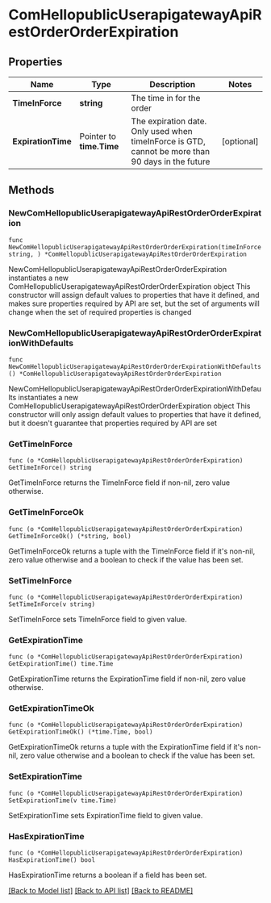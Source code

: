 # ComHellopublicUserapigatewayApiRestOrderOrderExpiration

## Properties

Name | Type | Description | Notes
------------ | ------------- | ------------- | -------------
**TimeInForce** | **string** | The time in for the order | 
**ExpirationTime** | Pointer to **time.Time** | The expiration date. Only used when timeInForce is GTD, cannot be more than 90 days in the future | [optional] 

## Methods

### NewComHellopublicUserapigatewayApiRestOrderOrderExpiration

`func NewComHellopublicUserapigatewayApiRestOrderOrderExpiration(timeInForce string, ) *ComHellopublicUserapigatewayApiRestOrderOrderExpiration`

NewComHellopublicUserapigatewayApiRestOrderOrderExpiration instantiates a new ComHellopublicUserapigatewayApiRestOrderOrderExpiration object
This constructor will assign default values to properties that have it defined,
and makes sure properties required by API are set, but the set of arguments
will change when the set of required properties is changed

### NewComHellopublicUserapigatewayApiRestOrderOrderExpirationWithDefaults

`func NewComHellopublicUserapigatewayApiRestOrderOrderExpirationWithDefaults() *ComHellopublicUserapigatewayApiRestOrderOrderExpiration`

NewComHellopublicUserapigatewayApiRestOrderOrderExpirationWithDefaults instantiates a new ComHellopublicUserapigatewayApiRestOrderOrderExpiration object
This constructor will only assign default values to properties that have it defined,
but it doesn't guarantee that properties required by API are set

### GetTimeInForce

`func (o *ComHellopublicUserapigatewayApiRestOrderOrderExpiration) GetTimeInForce() string`

GetTimeInForce returns the TimeInForce field if non-nil, zero value otherwise.

### GetTimeInForceOk

`func (o *ComHellopublicUserapigatewayApiRestOrderOrderExpiration) GetTimeInForceOk() (*string, bool)`

GetTimeInForceOk returns a tuple with the TimeInForce field if it's non-nil, zero value otherwise
and a boolean to check if the value has been set.

### SetTimeInForce

`func (o *ComHellopublicUserapigatewayApiRestOrderOrderExpiration) SetTimeInForce(v string)`

SetTimeInForce sets TimeInForce field to given value.


### GetExpirationTime

`func (o *ComHellopublicUserapigatewayApiRestOrderOrderExpiration) GetExpirationTime() time.Time`

GetExpirationTime returns the ExpirationTime field if non-nil, zero value otherwise.

### GetExpirationTimeOk

`func (o *ComHellopublicUserapigatewayApiRestOrderOrderExpiration) GetExpirationTimeOk() (*time.Time, bool)`

GetExpirationTimeOk returns a tuple with the ExpirationTime field if it's non-nil, zero value otherwise
and a boolean to check if the value has been set.

### SetExpirationTime

`func (o *ComHellopublicUserapigatewayApiRestOrderOrderExpiration) SetExpirationTime(v time.Time)`

SetExpirationTime sets ExpirationTime field to given value.

### HasExpirationTime

`func (o *ComHellopublicUserapigatewayApiRestOrderOrderExpiration) HasExpirationTime() bool`

HasExpirationTime returns a boolean if a field has been set.


[[Back to Model list]](../README.md#documentation-for-models) [[Back to API list]](../README.md#documentation-for-api-endpoints) [[Back to README]](../README.md)


